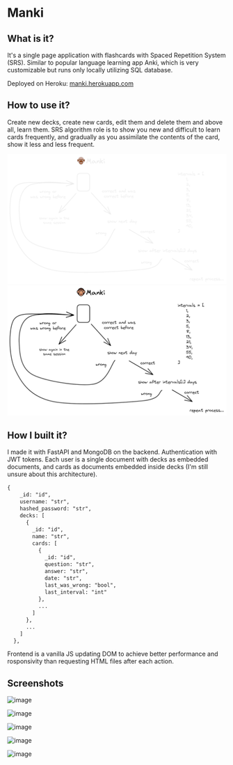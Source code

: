 # Manki

## What is it?

It's a single page application with flashcards with Spaced Repetition System (SRS). Similar to popular language learning app Anki, which is very customizable but runs only locally utilizing SQL database.

Deployed on Heroku: [manki.herokuapp.com](https://manki.herokuapp.com/)

## How to use it?

Create new decks, create new cards, edit them and delete them and above all, learn them. SRS algorithm role is to show you new and difficult to learn cards frequently, and gradually as you assimilate the contents of the card, show it less and less frequent.

![Manki Diagram](img/dark-no-bg.png#gh-dark-mode-only)
![Manki Diagram](img/light-no-bg.png#gh-light-mode-only)

## How I built it?

I made it with FastAPI and MongoDB on the backend. Authentication with JWT tokens. Each user is a single document with decks as embedded documents, and cards as documents embedded inside decks (I'm still unsure about this architecture).

```
{
    _id: "id",
    username: "str",
    hashed_password: "str",
    decks: [
      {
        _id: "id",
        name: "str",
        cards: [
          {
            _id: "id",
            question: "str",
            answer: "str",
            date: "str",
            last_was_wrong: "bool",
            last_interval: "int"
          },
          ...
        ]
      },
      ...
    ]
  },
```

Frontend is a vanilla JS updating DOM to achieve better performance and rosponsivity than requesting HTML files after each action.

## Screenshots

![image](https://github.com/Pawix5k/Manki/assets/35242389/3731c5ce-7038-4806-8c6c-7e4c18706c3a)

![image](https://github.com/Pawix5k/Manki/assets/35242389/ebe3faa1-1bfa-433e-add7-6a7dbc314288)

![image](https://github.com/Pawix5k/Manki/assets/35242389/2ce43409-4717-4d20-8071-17d58cde6fcd)

![image](https://github.com/Pawix5k/Manki/assets/35242389/6b7b4932-4165-432c-828e-b139f935e717)

![image](https://github.com/Pawix5k/Manki/assets/35242389/950f1e5d-abd6-4455-a73e-f6f953fe855f)
